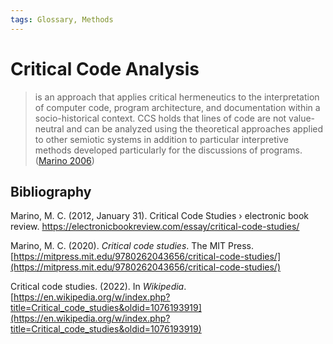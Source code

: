 ```yaml
---
tags: Glossary, Methods
---
```

# Critical Code Analysis
> is an approach that applies critical hermeneutics to the interpretation of computer code, program architecture, and documentation within a socio-historical context. CCS holds that lines of code are not value-neutral and can be analyzed using the theoretical approaches applied to other semiotic systems in addition to particular interpretive methods developed particularly for the discussions of programs. ([Marino 2006](https://en.wikipedia.org/wiki/Critical_code_studies#CITEREFMarino2006))

## Bibliography
Marino, M. C. (2012, January 31). Critical Code Studies › electronic book review. https://electronicbookreview.com/essay/critical-code-studies/

Marino, M. C. (2020). _Critical code studies_. The MIT Press. [https://mitpress.mit.edu/9780262043656/critical-code-studies/](https://mitpress.mit.edu/9780262043656/critical-code-studies/)

Critical code studies. (2022). In _Wikipedia_. [https://en.wikipedia.org/w/index.php?title=Critical_code_studies&oldid=1076193919](https://en.wikipedia.org/w/index.php?title=Critical_code_studies&oldid=1076193919)